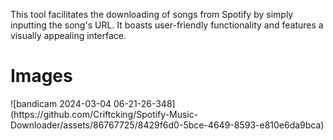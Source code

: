 This tool facilitates the downloading of songs from Spotify by simply inputting the song's URL. It boasts user-friendly functionality and features a visually appealing interface.


<H1>Images</H1>
![bandicam 2024-03-04 06-21-26-348](https://github.com/Criftcking/Spotify-Music-Downloader/assets/86767725/8429f6d0-5bce-4649-8593-e810e6da9bca)
